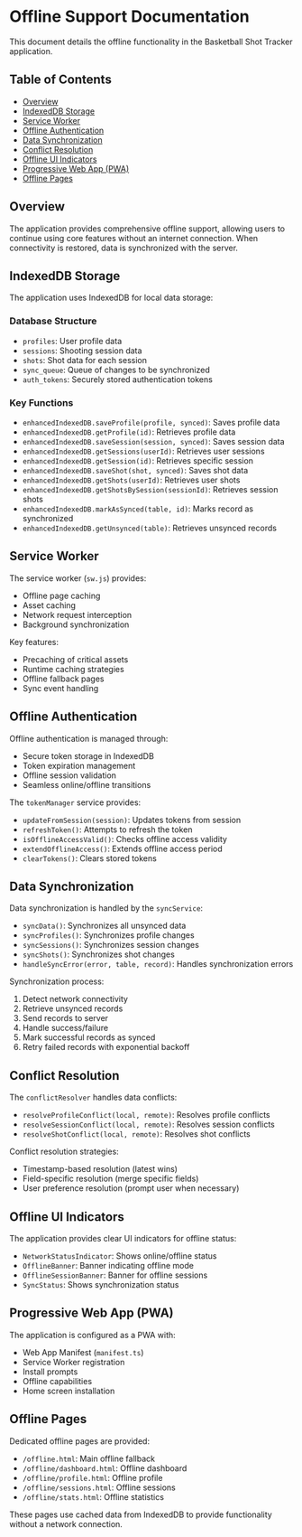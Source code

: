 # Offline Support Documentation

This document details the offline functionality in the Basketball Shot Tracker application.

## Table of Contents

- [Overview](#overview)
- [IndexedDB Storage](#indexeddb-storage)
- [Service Worker](#service-worker)
- [Offline Authentication](#offline-authentication)
- [Data Synchronization](#data-synchronization)
- [Conflict Resolution](#conflict-resolution)
- [Offline UI Indicators](#offline-ui-indicators)
- [Progressive Web App (PWA)](#progressive-web-app-pwa)
- [Offline Pages](#offline-pages)

## Overview

The application provides comprehensive offline support, allowing users to continue using core features without an internet connection. When connectivity is restored, data is synchronized with the server.

## IndexedDB Storage

The application uses IndexedDB for local data storage:

### Database Structure

- `profiles`: User profile data
- `sessions`: Shooting session data
- `shots`: Shot data for each session
- `sync_queue`: Queue of changes to be synchronized
- `auth_tokens`: Securely stored authentication tokens

### Key Functions

- `enhancedIndexedDB.saveProfile(profile, synced)`: Saves profile data
- `enhancedIndexedDB.getProfile(id)`: Retrieves profile data
- `enhancedIndexedDB.saveSession(session, synced)`: Saves session data
- `enhancedIndexedDB.getSessions(userId)`: Retrieves user sessions
- `enhancedIndexedDB.getSession(id)`: Retrieves specific session
- `enhancedIndexedDB.saveShot(shot, synced)`: Saves shot data
- `enhancedIndexedDB.getShots(userId)`: Retrieves user shots
- `enhancedIndexedDB.getShotsBySession(sessionId)`: Retrieves session shots
- `enhancedIndexedDB.markAsSynced(table, id)`: Marks record as synchronized
- `enhancedIndexedDB.getUnsynced(table)`: Retrieves unsynced records

## Service Worker

The service worker (`sw.js`) provides:

- Offline page caching
- Asset caching
- Network request interception
- Background synchronization

Key features:

- Precaching of critical assets
- Runtime caching strategies
- Offline fallback pages
- Sync event handling

## Offline Authentication

Offline authentication is managed through:

- Secure token storage in IndexedDB
- Token expiration management
- Offline session validation
- Seamless online/offline transitions

The `tokenManager` service provides:

- `updateFromSession(session)`: Updates tokens from session
- `refreshToken()`: Attempts to refresh the token
- `isOfflineAccessValid()`: Checks offline access validity
- `extendOfflineAccess()`: Extends offline access period
- `clearTokens()`: Clears stored tokens

## Data Synchronization

Data synchronization is handled by the `syncService`:

- `syncData()`: Synchronizes all unsynced data
- `syncProfiles()`: Synchronizes profile changes
- `syncSessions()`: Synchronizes session changes
- `syncShots()`: Synchronizes shot changes
- `handleSyncError(error, table, record)`: Handles synchronization errors

Synchronization process:

1. Detect network connectivity
2. Retrieve unsynced records
3. Send records to server
4. Handle success/failure
5. Mark successful records as synced
6. Retry failed records with exponential backoff

## Conflict Resolution

The `conflictResolver` handles data conflicts:

- `resolveProfileConflict(local, remote)`: Resolves profile conflicts
- `resolveSessionConflict(local, remote)`: Resolves session conflicts
- `resolveShotConflict(local, remote)`: Resolves shot conflicts

Conflict resolution strategies:

- Timestamp-based resolution (latest wins)
- Field-specific resolution (merge specific fields)
- User preference resolution (prompt user when necessary)

## Offline UI Indicators

The application provides clear UI indicators for offline status:

- `NetworkStatusIndicator`: Shows online/offline status
- `OfflineBanner`: Banner indicating offline mode
- `OfflineSessionBanner`: Banner for offline sessions
- `SyncStatus`: Shows synchronization status

## Progressive Web App (PWA)

The application is configured as a PWA with:

- Web App Manifest (`manifest.ts`)
- Service Worker registration
- Install prompts
- Offline capabilities
- Home screen installation

## Offline Pages

Dedicated offline pages are provided:

- `/offline.html`: Main offline fallback
- `/offline/dashboard.html`: Offline dashboard
- `/offline/profile.html`: Offline profile
- `/offline/sessions.html`: Offline sessions
- `/offline/stats.html`: Offline statistics

These pages use cached data from IndexedDB to provide functionality without a network connection.

